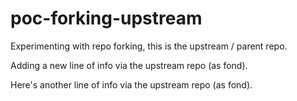 # poc-forking-upstream
Experimenting with repo forking, this is the upstream / parent repo.

Adding a new line of info via the upstream repo (as fond).

Here's another line of info via the upstream repo (as fond).
